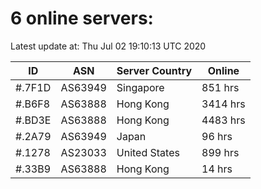 # 6 online servers:

Latest update at: Thu Jul 02 19:10:13 UTC 2020

| ID | ASN | Server Country | Online |
| -- | --- | -------------- | ------ |
| #.7F1D | AS63949 | Singapore | 851 hrs |
| #.B6F8 | AS63888 | Hong Kong | 3414 hrs |
| #.BD3E | AS63888 | Hong Kong | 4483 hrs |
| #.2A79 | AS63949 | Japan | 96 hrs |
| #.1278 | AS23033 | United States | 899 hrs |
| #.33B9 | AS63888 | Hong Kong | 14 hrs |

